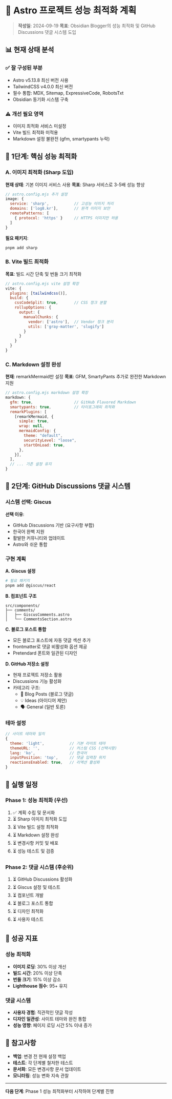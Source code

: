 # 🚀 Astro 프로젝트 성능 최적화 계획

> **작성일**: 2024-09-19
> **목표**: Obsidian Blogger의 성능 최적화 및 GitHub Discussions 댓글 시스템 도입

## 📊 현재 상태 분석

### ✅ 잘 구성된 부분
- Astro v5.13.8 최신 버전 사용
- TailwindCSS v4.0.0 최신 버전
- 필수 통합: MDX, Sitemap, ExpressiveCode, RobotsTxt
- Obsidian 동기화 시스템 구축

### ⚠️ 개선 필요 영역
- 이미지 최적화 서비스 미설정
- Vite 빌드 최적화 미적용
- Markdown 설정 불완전 (gfm, smartypants 누락)

## 🎯 1단계: 핵심 성능 최적화

### A. 이미지 최적화 (Sharp 도입)

**현재 상태**: 기본 이미지 서비스 사용
**목표**: Sharp 서비스로 3-5배 성능 향상

```javascript
// astro.config.mjs 추가 설정
image: {
  service: 'sharp',           // 고성능 이미지 처리
  domains: ['log8.kr'],       // 원격 이미지 보안
  remotePatterns: [
    { protocol: 'https' }     // HTTPS 이미지만 허용
  ]
}
```

**필요 패키지**:
```bash
pnpm add sharp
```

### B. Vite 빌드 최적화

**목표**: 빌드 시간 단축 및 번들 크기 최적화

```javascript
// astro.config.mjs vite 설정 확장
vite: {
  plugins: [tailwindcss()],
  build: {
    cssCodeSplit: true,       // CSS 청크 분할
    rollupOptions: {
      output: {
        manualChunks: {
          vendor: ['astro'],  // Vendor 청크 분리
          utils: ['gray-matter', 'slugify']
        }
      }
    }
  }
}
```

### C. Markdown 설정 완성

**현재**: remarkMermaid만 설정
**목표**: GFM, SmartyPants 추가로 완전한 Markdown 지원

```javascript
// astro.config.mjs markdown 설정 확장
markdown: {
  gfm: true,                  // GitHub Flavored Markdown
  smartypants: true,          // 타이포그래피 최적화
  remarkPlugins: [
    [remarkMermaid, {
      simple: true,
      wrap: null,
      mermaidConfig: {
        theme: "default",
        securityLevel: "loose",
        startOnLoad: true,
      },
    }],
  ],
  // ... 기존 설정 유지
}
```

## 💬 2단계: GitHub Discussions 댓글 시스템

### 시스템 선택: Giscus

**선택 이유**:
- GitHub Discussions 기반 (요구사항 부합)
- 한국어 완벽 지원
- 활발한 커뮤니티와 업데이트
- Astro와 쉬운 통합

### 구현 계획

**A. Giscus 설정**
```bash
# 필요 패키지
pnpm add @giscus/react
```

**B. 컴포넌트 구조**
```
src/components/
├── comments/
│   ├── GiscusComments.astro
│   └── CommentsSection.astro
```

**C. 블로그 포스트 통합**
- 모든 블로그 포스트에 자동 댓글 섹션 추가
- frontmatter로 댓글 비활성화 옵션 제공
- Pretendard 폰트와 일관된 디자인

**D. GitHub 저장소 설정**
- 현재 프로젝트 저장소 활용
- Discussions 기능 활성화
- 카테고리 구조:
  - 📝 Blog Posts (블로그 댓글)
  - 💡 Ideas (아이디어 제안)
  - 🗣️ General (일반 토론)

### 테마 설정
```javascript
// 사이트 테마와 일치
{
  theme: 'light',           // 기본 라이트 테마
  themeURL: '',             // 커스텀 CSS (선택사항)
  lang: 'ko',               // 한국어
  inputPosition: 'top',     // 댓글 입력창 위치
  reactionsEnabled: true,   // 리액션 활성화
}
```

## 📅 실행 일정

### Phase 1: 성능 최적화 (우선)
1. ✅ 계획 수립 및 문서화
2. ⏳ Sharp 이미지 최적화 도입
3. ⏳ Vite 빌드 설정 최적화
4. ⏳ Markdown 설정 완성
5. ⏳ 변경사항 커밋 및 배포
6. ⏳ 성능 테스트 및 검증

### Phase 2: 댓글 시스템 (후순위)
1. ⏳ GitHub Discussions 활성화
2. ⏳ Giscus 설정 및 테스트
3. ⏳ 컴포넌트 개발
4. ⏳ 블로그 포스트 통합
5. ⏳ 디자인 최적화
6. ⏳ 사용자 테스트

## 🎯 성공 지표

### 성능 최적화
- **이미지 로딩**: 30% 이상 개선
- **빌드 시간**: 20% 이상 단축
- **번들 크기**: 15% 이상 감소
- **Lighthouse 점수**: 95+ 유지

### 댓글 시스템
- **사용자 경험**: 직관적인 댓글 작성
- **디자인 일관성**: 사이트 테마와 완전 통합
- **성능 영향**: 페이지 로딩 시간 5% 이내 증가

## 📝 참고사항

- **백업**: 변경 전 현재 설정 백업
- **테스트**: 각 단계별 철저한 테스트
- **문서화**: 모든 변경사항 문서 업데이트
- **모니터링**: 성능 변화 지속 관찰

---

**다음 단계**: Phase 1 성능 최적화부터 시작하여 단계별 진행